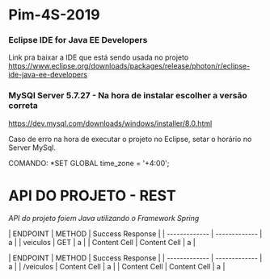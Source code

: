 # Pim-4S-2019

### Eclipse IDE for Java EE Developers 
Link pra baixar a IDE que está sendo usada no projeto
https://www.eclipse.org/downloads/packages/release/photon/r/eclipse-ide-java-ee-developers


### MySQl Server 5.7.27  - Na hora de instalar escolher a versão correta
https://dev.mysql.com/downloads/windows/installer/8.0.html


Caso de erro na hora de executar o projeto no Eclipse, setar o horário no Server MySql.

COMANDO: *SET GLOBAL time_zone = '+4:00'; 

# API DO PROJETO - REST
*API do projeto foiem Java utilizando o Framework Spring*


| ENDPOINT | METHOD | Success Response |
| ------------- | ------------- | a |
| veiculos  | GET | a |
| Content Cell | Content Cell | a |

| ENDPOINT  | METHOD | Success Response |
| ------------- | ------------- | a |
| /veiculos | Content Cell  | a | 
| Content Cell  | Content Cell  | a |

